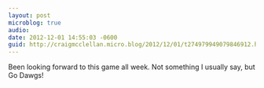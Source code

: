 ```yaml
---
layout: post
microblog: true
audio: 
date: 2012-12-01 14:55:03 -0600
guid: http://craigmcclellan.micro.blog/2012/12/01/t274979949079846912.html
---
```

Been looking forward to this game all week. Not something I usually say, but Go Dawgs!
